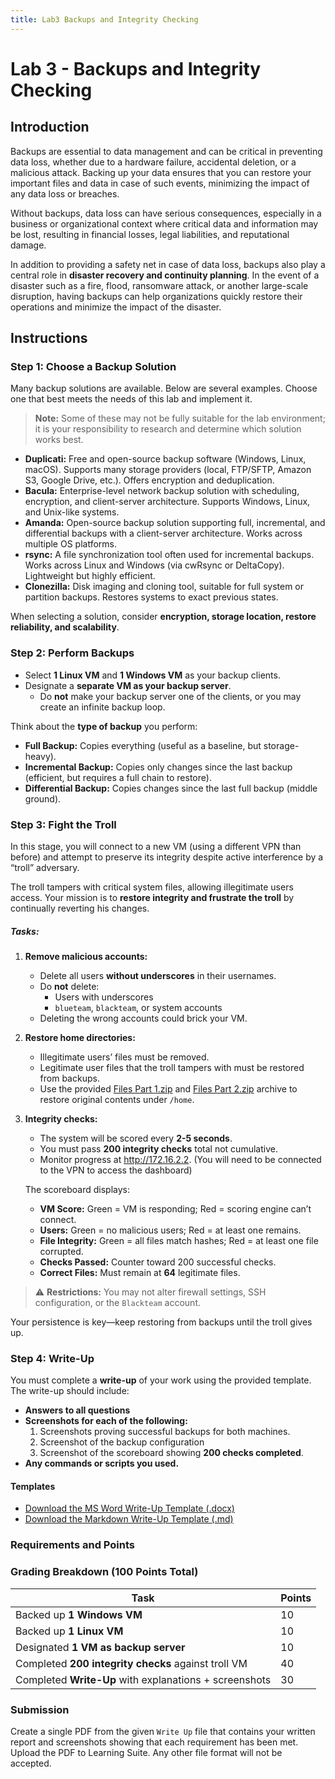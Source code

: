```yaml
---
title: Lab3 Backups and Integrity Checking
---
```


# Lab 3 - Backups and Integrity Checking
 
## Introduction
 
Backups are essential to data management and can be critical in preventing data loss, whether due to a hardware failure, accidental deletion, or a malicious attack. Backing up your data ensures that you can restore your important files and data in case of such events, minimizing the impact of any data loss or breaches.  
 
Without backups, data loss can have serious consequences, especially in a business or organizational context where critical data and information may be lost, resulting in financial losses, legal liabilities, and reputational damage.  

In addition to providing a safety net in case of data loss, backups also play a central role in **disaster recovery and continuity planning**. In the event of a disaster such as a fire, flood, ransomware attack, or another large-scale disruption, having backups can help organizations quickly restore their operations and minimize the impact of the disaster.  


## Instructions

### Step 1: Choose a Backup Solution
Many backup solutions are available. Below are several examples. Choose one that best meets the needs of this lab and implement it.  

> **Note:** Some of these may not be fully suitable for the lab environment; it is your responsibility to research and determine which solution works best.

- **Duplicati:** Free and open-source backup software (Windows, Linux, macOS). Supports many storage providers (local, FTP/SFTP, Amazon S3, Google Drive, etc.). Offers encryption and deduplication.  
- **Bacula:** Enterprise-level network backup solution with scheduling, encryption, and client-server architecture. Supports Windows, Linux, and Unix-like systems.  
- **Amanda:** Open-source backup solution supporting full, incremental, and differential backups with a client-server architecture. Works across multiple OS platforms.  
- **rsync:** A file synchronization tool often used for incremental backups. Works across Linux and Windows (via cwRsync or DeltaCopy). Lightweight but highly efficient.  
- **Clonezilla:** Disk imaging and cloning tool, suitable for full system or partition backups. Restores systems to exact previous states.  

When selecting a solution, consider **encryption, storage location, restore reliability, and scalability**.  


### Step 2: Perform Backups
- Select **1 Linux VM** and **1 Windows VM** as your backup clients.  
- Designate a **separate VM as your backup server**.  
  - Do **not** make your backup server one of the clients, or you may create an infinite backup loop.  

Think about the **type of backup** you perform:  
- **Full Backup:** Copies everything (useful as a baseline, but storage-heavy).  
- **Incremental Backup:** Copies only changes since the last backup (efficient, but requires a full chain to restore).  
- **Differential Backup:** Copies changes since the last full backup (middle ground).  

### Step 3: Fight the Troll
In this stage, you will connect to a new VM (using a different VPN than before) and attempt to preserve its integrity despite active interference by a “troll” adversary.  

The troll tampers with critical system files, allowing illegitimate users access. Your mission is to **restore integrity and frustrate the troll** by continually reverting his changes.  

##### Tasks:
1. **Remove malicious accounts:**  
   - Delete all users **without underscores** in their usernames.  
   - Do **not** delete:  
     - Users with underscores  
     - `blueteam`, `blackteam`, or system accounts  
   - Deleting the wrong accounts could brick your VM.  

1. **Restore home directories:**  
   - Illegitimate users’ files must be removed.  
   - Legitimate user files that the troll tampers with must be restored from backups.  
   - Use the provided <a href="Files part 1.zip" download>Files Part 1.zip</a> and <a href="Files part 2.zip" download>Files Part 2.zip</a>  archive to restore original contents under `/home`.  

1. **Integrity checks:**  
   - The system will be scored every **2-5 seconds**.  
   - You must pass **200 integrity checks** total not cumulative.  
   - Monitor progress at <a href='http://172.16.2.2'>http://172.16.2.2</a>. (You will need to be connected to the VPN to access the dashboard)

   The scoreboard displays:  
   - **VM Score:** Green = VM is responding; Red = scoring engine can’t connect.  
   - **Users:** Green = no malicious users; Red = at least one remains.  
   - **File Integrity:** Green = all files match hashes; Red = at least one file corrupted.  
   - **Checks Passed:** Counter toward 200 successful checks.  
   - **Correct Files:** Must remain at **64** legitimate files.  

> ⚠️ **Restrictions:** You may not alter firewall settings, SSH configuration, or the `Blackteam` account.  

Your persistence is key—keep restoring from backups until the troll gives up.  

### Step 4: Write-Up

You must complete a **write-up** of your work using the provided template. The write-up should include:

- **Answers to all questions**
- **Screenshots for each of the following:**
    1. Screenshots proving successful backups for both machines.
    1. Screenshot of the backup configuration  
    1. Screenshot of the scoreboard showing **200 checks completed**.  
- **Any commands or scripts you used.**  

#### Templates

- <a href="lab-3-writeup-template.docx" download>Download the MS Word Write-Up Template (.docx)</a>
- <a href="lab-3-writeup-template.mdp" download>Download the Markdown Write-Up Template (.md)</a>


### Requirements and Points

### Grading Breakdown (100 Points Total)

| **Task**                                               | **Points** |
|--------------------------------------------------------|--------|
| Backed up **1 Windows VM**                             | 10     |
| Backed up **1 Linux VM**                               | 10     |
| Designated **1 VM as backup server**                   | 10     |
| Completed **200 integrity checks** against troll VM    | 40     |
| Completed **Write-Up** with explanations + screenshots | 30     |


### Submission
Create a single PDF from the given `Write Up` file that contains your written report and screenshots showing that each requirement has been met. Upload the PDF to Learning Suite. Any other file format will not be accepted.